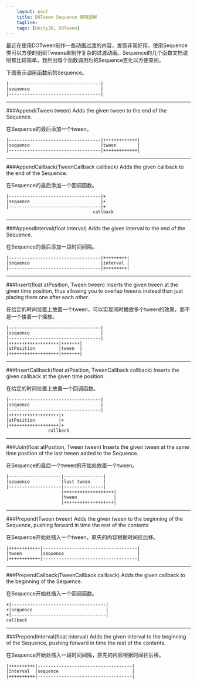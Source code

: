 ```yaml
---
    layout: post
    title: DOTween Sequence 使用图解
    tagline: 
    tags: [Unity3D, DOTween]
---
```


最近在使用DOTween制作一些动画过渡的内容，发现非常好用，使用Sequence类可以方便的组织Tweens来制作复杂的过渡动画。Sequence的几个函数文档说明都比较简单，我列出每个函数调用后的Sequence变化以方便查阅。

下图表示调用函数前的Sequence。


	|-----------------------------------|
	|sequence                           |
	|-----------------------------------|

---

###Append(Tween tween)
Adds the given tween to the end of the Sequence.

在Sequence的最后添加一个tween。


	|-----------------------------------|+++++++++++++|
	|sequence                           |tween        |
	|-----------------------------------|+++++++++++++|

___


###AppendCallback(TweenCallback callback)
Adds the given callback to the end of the Sequence.

在Sequence的最后添加一个回调函数。


	|-----------------------------------|+
	|sequence                           |+
	|-----------------------------------|+
	                                 callback


___

###AppendInterval(float interval)
Adds the given interval to the end of the Sequence.

在Sequence的最后添加一段时间间隔。

	|-----------------------------------|+++++++++|
	|sequence                           |interval |
	|-----------------------------------|+++++++++|


___


###Insert(float atPosition, Tween tween)
Inserts the given tween at the given time position, thus allowing you to overlap tweens instead than just placing them one after each other.

在给定的时间位置上放置一个tween，可以实现同时播放多个tween的效果，而不是一个接着一个播放。

	|-----------------------------------|
	|sequence                           |
	|-----------------------------------|
	|+++++++++++++++++++|+++++++|
	|atPosition         |tween  |
	|+++++++++++++++++++|+++++++|

___


###InsertCallback(float atPosition, TweenCallback callback)
Inserts the given callback at the given time position.

在给定的时间位置上放置一个回调函数。


	|-----------------------------------|
	|sequence                           |
	|-----------------------------------|
	|+++++++++++++++++++|+
	|atPosition         |+
	|+++++++++++++++++++|+
    	            callback

___


###Join(float atPosition, Tween tween)
Inserts the given tween at the same time position of the last tween added to the Sequence.

在Sequence的最后一个tween的开始处放置一个tween。

	|--------------------|---------------|
	|sequence            |last tween     |
	|--------------------|---------------|
	                     |+++++++++++++++++++|
	                     |tween              |
	                     |+++++++++++++++++++|

___

###Prepend(Tween tween)
Adds the given tween to the beginning of the Sequence, pushing forward in time the rest of the contents

在Sequence开始处插入一个tween，原先的内容根据时间往后移。

	|++++++++++++|------------------------------------|
	|tween       |sequence                            |
	|++++++++++++|------------------------------------|


___


###PrependCallback(TweenCallback callback)
Adds the given callback to the beginning of the Sequence.

在Sequence开始处插入一个回调函数。


	+|------------------------------------|
	+|sequence                            |
	+|------------------------------------|
	callback

___


###PrependInterval(float interval)
Adds the given interval to the beginning of the Sequence, pushing forward in time the rest of the contents.

在Sequence开始处插入一段时间间隔，原先的内容根据时间往后移。


	|++++++++++|------------------------------------|
	|interval  |sequence                            |
	|++++++++++|------------------------------------|

